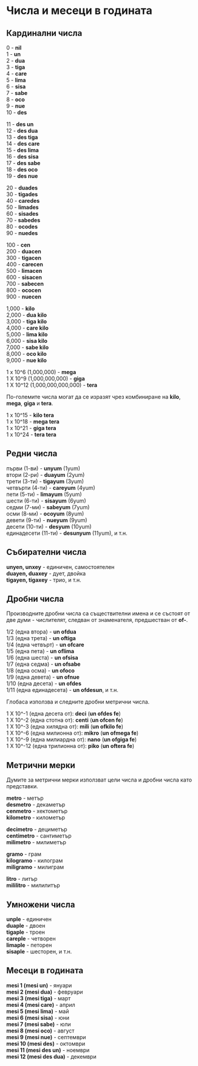 <h1>Числа и месеци в годината</h1>
<h2>Кардинални числа</h2>
<p>0 - <strong>nil</strong><br /> 1 - <strong>un</strong><br /> 2 - <strong>dua</strong><br /> 3 -
	<strong>tiga</strong><br /> 4 - <strong>care</strong><br /> 5 - <strong>lima</strong><br /> 6 -
	<strong>sisa</strong><br /> 7 - <strong>sabe</strong><br /> 8 - <strong>oco</strong><br /> 9 -
	<strong>nue</strong><br /> 10 - <strong>des</strong></p>
<p>11 - <strong>des un</strong><br /> 12 - <strong>des dua</strong><br /> 13 - <strong>des tiga</strong><br /> 14 -
	<strong>des care</strong><br /> 15 - <strong>des lima</strong><br /> 16 - <strong>des sisa</strong><br /> 17 -
	<strong>des sabe</strong><br /> 18 - <strong>des oco</strong><br /> 19 - <strong>des nue</strong></p>
<p>20 - <strong>duades</strong><br /> 30 - <strong>tigades</strong><br /> 40 - <strong>caredes</strong><br /> 50 -
	<strong>limades</strong><br /> 60 - <strong>sisades</strong><br /> 70 - <strong>sabedes</strong><br /> 80 -
	<strong>ocodes</strong><br /> 90 - <strong>nuedes</strong></p>
<p>100 - <strong>cen</strong><br /> 200 - <strong>duacen</strong><br /> 300 - <strong>tigacen</strong><br /> 400 -
	<strong>carecen</strong><br /> 500 - <strong>limacen</strong><br /> 600 - <strong>sisacen</strong><br /> 700 -
	<strong>sabecen</strong><br /> 800 - <strong>ococen</strong><br /> 900 - <strong>nuecen</strong></p>
<p>1,000 - <strong>kilo</strong><br /> 2,000 - <strong>dua kilo</strong><br /> 3,000 - <strong>tiga kilo</strong><br />
	4,000 - <strong>care kilo</strong><br /> 5,000 - <strong>lima kilo</strong><br /> 6,000 - <strong>sisa
		kilo</strong><br /> 7,000 - <strong>sabe kilo</strong><br /> 8,000 - <strong>oco kilo</strong><br /> 9,000 -
	<strong>nue kilo</strong></p>
<p>1 x 10^6 (1,000,000) - <strong>mega</strong><br /> 1 X 10^9 (1,000,000,000) - <strong>giga</strong><br /> 1 X 10^12
	(1,000,000,000,000) - <strong>tera</strong> </p>
<p>По-големите числа могат да се изразят чрез комбиниране на <strong>kilo</strong>, <strong>mega</strong>,
	<strong>giga</strong> и <strong>tera</strong>.</p>
<p>1 x 10^15 - <strong>kilo tera</strong><br /> 1 x 10^18 - <strong>mega tera</strong><br /> 1 x 10^21 - <strong>giga
		tera</strong><br /> 1 x 10^24 - <strong>tera tera</strong> </p>
<h2>Редни числа</h2>
<p>първи (1-ви) - <strong>unyum</strong> (1yum)<br /> втори (2-ри) - <strong>duayum</strong> (2yum)<br /> трети (3-ти) -
	<strong>tigayum</strong> (3yum)<br /> четвърти (4-ти) - <strong>careyum</strong> (4yum)<br /> пети (5-ти) -
	<strong>limayum</strong> (5yum)<br /> шести (6-ти) - <strong>sisayum</strong> (6yum)<br /> седми (7-ми) -
	<strong>sabeyum</strong> (7yum)<br /> осми (8-ми) - <strong>ocoyum</strong> (8yum)<br /> девети (9-ти) -
	<strong>nueyum</strong> (9yum)<br /> десети (10-ти) - <strong>desyum</strong> (10yum)<br /> единадесети (11-ти) -
	<strong>desunyum</strong> (11yum), и т.н.</p>
<h2>Събирателни числа</h2>
<p><strong>unyen, unxey</strong> - единичен, самостоятелен<br />
	<strong>duayen, duaxey</strong> - дует, двойка<br />
	<strong>tigayen, tigaxey</strong> - трио, и т.н.
</p>
<h2>Дробни числа</h2>
<p>Производните дробни числа са съществителни имена и се състоят от две думи - числителят, следван от знаменателя,
	предшестван от <strong>of-</strong>.</p>
<p>1/2 (една втора) - <strong>un ofdua</strong><br /> 1/3 (една трета) - <strong>un oftiga</strong><br /> 1/4 (една
	четвърт) - <strong>un ofcare</strong><br /> 1/5 (една пета) - <strong>un oflima</strong><br /> 1/6 (една шеста) -
	<strong>un ofsisa</strong><br /> 1/7 (една седма) - <strong>un ofsabe</strong><br /> 1/8 (една осма) - <strong>un
		ofoco</strong><br /> 1/9 (една девета) - <strong>un ofnue</strong><br /> 1/10 (една десета) - <strong>un
		ofdes</strong><br /> 1/11 (една единадесета) - <strong>un ofdesun</strong>, и т.н.</p>
<p>Глобаса използва и следните дробни метрични числа. </p>
<p>1 X 10^-1 (една десета от): <strong>deci</strong> (<strong>un ofdes fe</strong>)<br /> 1 X 10^-2 (една стотна от):
	<strong>centi</strong> (<strong>un ofcen fe</strong>)<br /> 1 X 10^-3 (една хилядна от): <strong>mili</strong>
	(<strong>un ofkilo fe</strong>)<br /> 1 X 10^-6 (една милионна от): <strong>mikro</strong> (<strong>un ofmega
		fe</strong>)<br /> 1 X 10^-9 (една милиардна от): <strong>nano</strong> (<strong>un ofgiga fe</strong>)<br /> 1
	X 10^-12 (една трилионна от): <strong>piko</strong> (<strong>un oftera fe</strong>)</p>
<h2>Метрични мерки</h2>
<p>Думите за метрични мерки използват цели числа и дробни числа като представки.</p>
<p><strong>metro</strong> - метър<br />
	<strong>desmetro</strong> - декаметър<br />
	<strong>cenmetro</strong> - хектометър<br />
	<strong>kilometro</strong> - километър
</p>
<p><strong>decimetro</strong> - дециметър<br />
	<strong>centimetro</strong> - сантиметър<br />
	<strong>milimetro</strong> - милиметър
</p>
<p><strong>gramo</strong> - грам<br />
	<strong>kilogramo</strong> - килограм<br />
	<strong>miligramo</strong> - милиграм
</p>
<p><strong>litro</strong> - литър<br />
	<strong>mililitro</strong> - милилитър
</p>
<h2>Умножени числа</h2>
<p><strong>unple</strong> - единичен<br />
	<strong>duaple</strong> - двоен<br />
	<strong>tigaple</strong> - троен<br />
	<strong>careple</strong> - четворен<br />
	<strong>limaple</strong> - петорен<br />
	<strong>sisaple</strong> - шесторен, и т.н.
</p>
<h2>Месеци в годината</h2>
<p><strong>mesi 1 (mesi un)</strong> - януари<br />
	<strong>mesi 2 (mesi dua)</strong> - февруари<br />
	<strong>mesi 3 (mesi tiga)</strong> - март<br />
	<strong>mesi 4 (mesi care)</strong> - април<br />
	<strong>mesi 5 (mesi lima)</strong> - май<br />
	<strong>mesi 6 (mesi sisa)</strong> - юни<br />
	<strong>mesi 7 (mesi sabe)</strong> - юли<br />
	<strong>mesi 8 (mesi oco)</strong> - август<br />
	<strong>mesi 9 (mesi nue)</strong> - септември<br />
	<strong>mesi 10 (mesi des)</strong> - октомври<br />
	<strong>mesi 11 (mesi des un)</strong> - ноември<br />
	<strong>mesi 12 (mesi des dua)</strong> - декември
</p>
